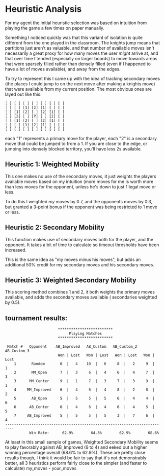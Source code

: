 # Heuristic Analysis

For my agent the initial heuristic selection was based on intuition from playing the game
a few times on paper manually.

Something I noticed quickly was that this variant of isolation is quite different from the one played in the classroom.
The knights jump means that partitions just aren't as valuable, and that number of available moves isn't
necessarily a great proxy for how many moves the user *might* arrive at, and that over time I tended (especially on larger
boards) to move towards areas that were sparsely filled rather than densely filled (even if I happened to have a lot of moves
available), and away from the edges.

To try to represent this I came up with the idea of tracking secondary moves (the places I could jump to on the next move
after making a knights move) that were available from my current position.  The most obvious ones are layed out like this:

```
[ ] [ ] [ ] [ ] [ ] [ ] [ ]
[ ] [ ] [1] [2] [1] [ ] [ ]
[ ] [1] [2] [ ] [2] [1] [ ]
[ ] [2] [ ] [P] [ ] [2] [ ]
[ ] [1] [2] [ ] [2] [1] [ ]
[ ] [ ] [1] [2] [1] [ ] [ ]
[ ] [ ] [ ] [ ] [ ] [ ] [ ]
```

each "1" represents a primary move for the player, each "2" is a secondary move that could be jumped to from a 1.  If you
are close to the edge, or jumping into densely blocked territory, you'll have less 2s available.

## Heuristic 1: Weighted Mobility

This one makes no use of the secondary moves, it just weights the players available moves based on my intuition
(more moves for me is worth more than less moves for the opponent, unless he's down to just 1 legal move or less.

To do this I weighted *my* moves by 0.7, and the opponents moves by 0.3, but granted a 3-point bonus
if the opponent was being restricted to 1 move or less.


## Heuristic 2: Secondary Mobility

This function makes use of secondary moves both for the player, and the opponent.  It takes a bit of time to calculate so
timeout thresholds have been increased.

This is the same idea as "my moves minus his moves", but adds an additional 50% credit for my secondary moves and
his secondary moves.

## Heuristic 3: Weighted Secondary Mobility

This scoring method combines 1 and 2, it both weights the primary moves available, and adds the secondary moves available (
secondaries weighted by 0.5).

## tournament results:

```
                        *************************
                             Playing Matches
                        *************************

 Match #   Opponent    AB_Improved   AB_Custom   AB_Custom_2  AB_Custom_3
                        Won | Lost   Won | Lost   Won | Lost   Won | Lost
    1       Random       6  |   4    10  |   0     8  |   2     9  |   1
    2       MM_Open      7  |   3     6  |   4     6  |   4     7  |   3
    3      MM_Center     9  |   1     7  |   3     7  |   3     9  |   1
    4     MM_Improved    6  |   4     6  |   4     8  |   2     8  |   2
    5       AB_Open      5  |   5     5  |   5     6  |   4     4  |   6
    6      AB_Center     6  |   4     6  |   4     6  |   4     5  |   5
    7     AB_Improved    5  |   5     5  |   5     3  |   7     6  |   4
--------------------------------------------------------------------------
           Win Rate:      62.9%        64.3%        62.9%        68.6%
```

At least in this small sample of games, Weighted Secondary Mobility seems to play favorably against AB_Improved (6 to 4) and 
eeked out a higher winning percentage overall (68.6% to 62.9%).  These are pretty close results though, I think it would be
fair to say that it's not demonstrably better, all 3 heuristics perform fairly close to the simpler (and faster to calculate) 
my_moves - your_moves.
